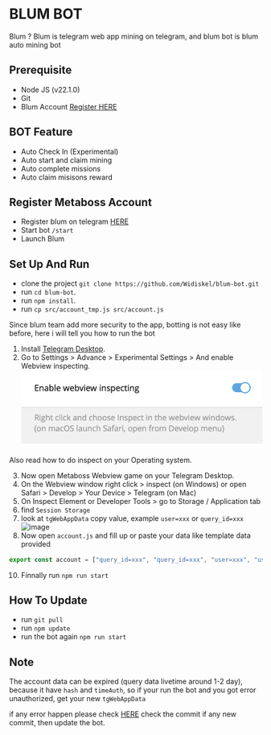 # BLUM BOT

Blum ? Blum is telegram web app mining on telegram, and blum bot is blum auto mining bot

## Prerequisite

- Node JS (v22.1.0)
- Git
- Blum Account [Register HERE](t.me/BlumCryptoBot/app?startapp=ref_dvQqzUMseK)

## BOT Feature

- Auto Check In (Experimental)
- Auto start and claim mining
- Auto complete missions
- Auto claim misisons reward

## Register Metaboss Account

- Register blum on telegram [HERE](t.me/BlumCryptoBot/app?startapp=ref_dvQqzUMseK)
- Start bot `/start`
- Launch Blum

## Set Up And Run

- clone the project `git clone https://github.com/Widiskel/blum-bot.git`
- run `cd blum-bot`.
- run `npm install`.
- run `cp src/account_tmp.js src/account.js`

Since blum team add more security to the app, botting is not easy like before, here i will tell you how to run the bot

1. Install [Telegram Desktop](https://desktop.telegram.org/).
2. Go to Settings > Advance > Experimental Settings > And enable Webview inspecting.
   ![image](https://github.com/Widiskel/metaboss-bot/blob/master/assets/image2.png)

Also read how to do inspect on your Operating system.

3. Now open Metaboss Webview game on your Telegram Desktop.
4. On the Webview window right click > inspect (on Windows) or open Safari > Develop > Your Device > Telegram (on Mac)
5. On Inspect Element or Developer Tools > go to Storage / Application tab
6. find `Session Storage`
7. look at `tgWebAppData` copy value, example `user=xxx` or `query_id=xxx`
   ![image](https://github.com/Widiskel/blum-bot/blob/master/assets/ss1.png)
8. Now open `account.js` and fill up or paste your data like template data provided

```js
export const account = ["query_id=xxx", "query_id=xxx", "user=xxx", "user=xxx"];
```

10. Finnally run `npm run start`

## How To Update

- run `git pull`
- run `npm update`
- run the bot again `npm run start`

## Note

The account data can be expired (query data livetime around 1-2 day), because it have `hash` and `timeAuth`, so if your run the bot and you got error unauthorized, get your new `tgWebAppData`

if any error happen please check [HERE](https://github.com/Widiskel/blum-bot)
check the commit if any new commit, then update the bot.
